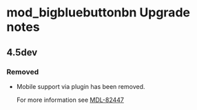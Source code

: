 # mod_bigbluebuttonbn Upgrade notes

## 4.5dev

### Removed

- Mobile support via plugin has been removed.

  For more information see [MDL-82447](https://tracker.moodle.org/browse/MDL-82447)

